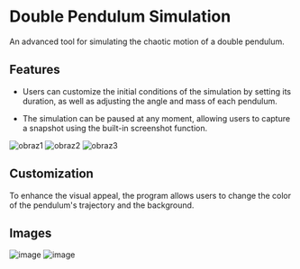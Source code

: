 # Double Pendulum Simulation
An advanced tool for simulating the chaotic motion of a double pendulum.

## Features
* Users can customize the initial conditions of the simulation by setting its duration, as well as adjusting the angle and mass of each pendulum.

* The simulation can be paused at any moment, allowing users to capture a snapshot using the built-in screenshot function.
  
![obraz1](https://github.com/user-attachments/assets/cfb7c087-28a1-4e52-958c-fde009971d27) ![obraz2](https://github.com/user-attachments/assets/31d7b11b-16d6-4f69-bbdc-63ef2e1fb2ad) ![obraz3](https://github.com/user-attachments/assets/cb6cf1ee-a403-488f-ab3d-80cfc499499b)


## Customization
To enhance the visual appeal, the program allows users to change the color of the pendulum's trajectory and the background.

## Images
![image](https://github.com/user-attachments/assets/d9c89563-6e33-4c4e-bb0a-043aa1a96efc)
![image](https://github.com/user-attachments/assets/d390763e-f27c-4f5c-896f-48405767ae1a)

